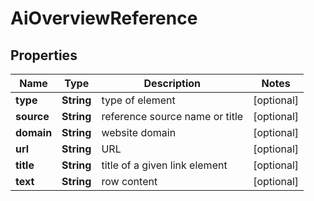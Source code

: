 

# AiOverviewReference


## Properties

| Name | Type | Description | Notes |
|------------ | ------------- | ------------- | -------------|
|**type** | **String** | type of element |  [optional] |
|**source** | **String** | reference source name or title |  [optional] |
|**domain** | **String** | website domain |  [optional] |
|**url** | **String** | URL |  [optional] |
|**title** | **String** | title of a given link element |  [optional] |
|**text** | **String** | row content |  [optional] |




